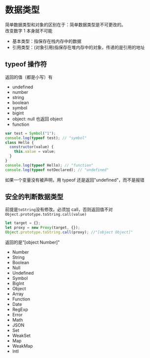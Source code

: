 # 数据类型

简单数据类型和对象的区别在于：简单数据类型是不可更改的。  
改变数字 1 本身就不可能

- 基本类型：指保存在栈内存中的数据
- 引用类型：(对象引用)指保存在堆内存中的对象，传递的是引用的地址

## typeof 操作符

返回的值（都是小写）有

- undefined
- number
- string
- boolean
- symbol
- bigint
- object: null 也返回 object
- function

```js
var test = Symbol("1");
console.log(typeof test); // "symbol"
class Hello {
  constructor(value) {
    this.value = value;
  }
}
console.log(typeof Hello); // "function"
console.log(typeof notDeclared); // "undefined"
```

如果一个变量没有被声明，用 typeof 还是返回"undefined"，而不是报错

## 安全的判断数据类型

前提是`toString`没有修改。必须加 call，否则返回值不对  
`Object.prototype.toString.call(value)`

```js
let target = {};
let proxy = new Proxy(target, {});
Object.prototype.toString.call(proxy); //"[object Object]"
```

返回的是"[object Number]"

- Number
- String
- Boolean
- Null
- Undefined
- Symbol
- BigInt
- Object
- Array
- Function
- Date
- RegExp
- Error
- Math
- JSON
- Set
- WeakSet
- Map
- WeakMap
- Intl
